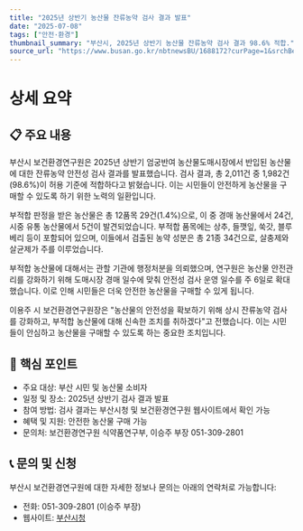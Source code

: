 ```yaml
---
title: "2025년 상반기 농산물 잔류농약 검사 결과 발표"
date: "2025-07-08"
tags: ["안전·환경"]
thumbnail_summary: "부산시, 2025년 상반기 농산물 잔류농약 검사 결과 98.6% 적합."
source_url: "https://www.busan.go.kr/nbtnewsBU/1688172?curPage=1&srchBeginDt=&srchEndDt=&srchKey=&srchText="
---
```


# 상세 요약

## 📋 주요 내용
부산시 보건환경연구원은 2025년 상반기 엄궁반여 농산물도매시장에서 반입된 농산물에 대한 잔류농약 안전성 검사 결과를 발표했습니다. 검사 결과, 총 2,011건 중 1,982건(98.6%)이 허용 기준에 적합하다고 밝혔습니다. 이는 시민들이 안전하게 농산물을 구매할 수 있도록 하기 위한 노력의 일환입니다.

부적합 판정을 받은 농산물은 총 12품목 29건(1.4%)으로, 이 중 경매 농산물에서 24건, 시중 유통 농산물에서 5건이 발견되었습니다. 부적합 품목에는 상추, 들깻잎, 쑥갓, 블루베리 등이 포함되어 있으며, 이들에서 검출된 농약 성분은 총 21종 34건으로, 살충제와 살균제가 주를 이루었습니다.

부적합 농산물에 대해서는 관할 기관에 행정처분을 의뢰했으며, 연구원은 농산물 안전관리를 강화하기 위해 도매시장 경매 일수에 맞춰 안전성 검사 운영 일수를 주 6일로 확대했습니다. 이로 인해 시민들은 더욱 안전한 농산물을 구매할 수 있게 됩니다.

이용주 시 보건환경연구원장은 "농산물의 안전성을 확보하기 위해 상시 잔류농약 검사를 강화하고, 부적합 농산물에 대해 신속한 조치를 취하겠다"고 전했습니다. 이는 시민들이 안심하고 농산물을 구매할 수 있도록 하는 중요한 조치입니다.

## 🎯 핵심 포인트
- 주요 대상: 부산 시민 및 농산물 소비자
- 일정 및 장소: 2025년 상반기 검사 결과 발표
- 참여 방법: 검사 결과는 부산시청 및 보건환경연구원 웹사이트에서 확인 가능
- 혜택 및 지원: 안전한 농산물 구매 가능
- 문의처: 보건환경연구원 식약품연구부, 이승주 부장 051-309-2801

## 📞 문의 및 신청
부산시 보건환경연구원에 대한 자세한 정보나 문의는 아래의 연락처로 가능합니다:
- 전화: 051-309-2801 (이승주 부장)
- 웹사이트: [부산시청](https://www.busan.go.kr)